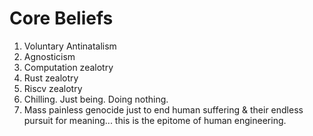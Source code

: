# Core Beliefs

1. Voluntary Antinatalism
2. Agnosticism
3. Computation zealotry
4. Rust zealotry
5. Riscv zealotry
6. Chilling. Just being. Doing nothing.
7. Mass painless genocide just to end human suffering & their endless pursuit for meaning... this is the epitome of human engineering.